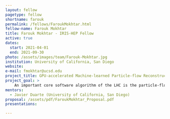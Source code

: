 ```yaml
---
layout: fellow
pagetype: fellow
shortname: farouk
permalink: /fellows/FaroukMokhtar.html
fellow-name: Farouk Mokhtar
title: Farouk Mokhtar - IRIS-HEP Fellow
active: true
dates:
  start: 2021-04-01
  end: 2021-09-30
photo: /assets/images/team/Farouk-Mokhtar.jpg
institution: University of California, San Diego
website:
e-mail: fmokhtar@ucsd.edu
project_title: GPU-accelerated Machine-learned Particle-flow Reconstruction
project_goal: >
    An important core software algorithm of the LHC is the particle-flow (PF) reconstruction algorithm, which takes disparate types of tracks and clusters reconstructed from different subdetectors and returns a list of final-state PF candidates. The nature of this task motivates the exploration of highly parallelizable machine learning (ML) models that are easier to accelerate with heterogeneous computing resources, such as GPUs and FPGAs, which gives them an advantage over traditional PF algorithms. This project proposes to apply state-of-the-art ML techniques, mainly graph neural networks (GNNs), which learn from non-Euclidean structured data, to the task of PF reconstruction in CMS and for LHC detectors more generally. Concrete deliverables of the project include providing publicly-available ML models for PF reconstruction and benchmarking their physics and computational performance on open datasets with coprocessing accelerators.
mentors:
  - Javier Duarte (University of California, San Diego)
proposal: /assets/pdf/FaroukMokhtar_Proposal.pdf
presentations:

---
```

